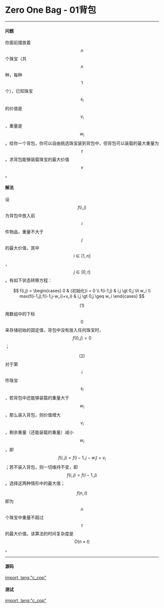 <script type="text/javascript" src="https://cdn.mathjax.org/mathjax/latest/MathJax.js?config=TeX-AMS-MML_HTMLorMML"/></script>

# Zero One Bag - 01背包

--------

#### 问题

你面前摆放着$$ n $$个珠宝（共$$ n $$种，每种$$ 1 $$个），已知珠宝$$ s_i $$的价值是$$ v_i $$，重量是$$ w_i $$。给你一个背包，你可以自由挑选珠宝装到背包中，但背包可以装载的最大重量为$$ t $$。求背包能够装载珠宝的最大价值$$ v $$。

#### 解法

设$$ f(i,j) $$为背包中放入前$$ i $$件物品，重量不大于$$ j $$的最大价值，其中$$ i \in [1,n] $$，$$ j \in [0,t] $$。有如下状态转移方程：

$$
f(i,j) =
\begin{cases}
0 & (初始化)i = 0 \\
f(i-1,j) & i,j \gt 0,j \lt w_i \\
max(f(i-1,j),f(i-1,j-w_i)+v_i) & i,j \gt 0,j \geq w_i
\end{cases}
$$

$$ (1) $$ 用数组中的下标$$ 0 $$来存储初始的固定值，背包中没有放入任何珠宝时，$$ f(0,j) = 0 $$；

$$ (2) $$ 对于第$$ i $$件珠宝$$ s_i $$，若背包中还能够装载的重量大于$$ w_i $$，那么装入背包，则价值增大$$ v_i $$，剩余重量（还能装载的重量）减小$$ w_i $$，即$$ f(i,j) = f(i-1,j-w_i)+v_i $$；若不装入背包，则一切维持不变，即$$ f(i,j) = f(i-1,j) $$。选择这两种情形中的最大值；

$$ f(n,t) $$即为$$ n $$个珠宝中重量不超过$$ t $$的最大价值。该算法的时间复杂度是$$ O(n \times t) $$。

--------

#### 源码

[import, lang:"c_cpp"](../../../../src/DynamicProgramming/BagDP/ZeroOneBag.h)

#### 测试

[import, lang:"c_cpp"](../../../../src/DynamicProgramming/BagDP/ZeroOneBag.cpp)
